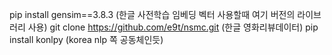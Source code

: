 pip install gensim==3.8.3 (한글 사전학습 임베딩 벡터 사용할때 여기 버전의 라이브러리 사용)
git clone https://github.com/e9t/nsmc.git (한글 영화리뷰데이터)
pip install konlpy (korea nlp 쪽 공동체인듯)